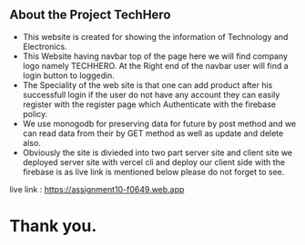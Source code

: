## About the Project TechHero

- This website is created for showing the information of Technology and Electronics.
- This Website having navbar top of the page here we will find company logo namely TECHHERO. At the Right end of the navbar user will find a login button to loggedin.
- The Speciality of the web site is that one can add product after his successfull login if the user do not have any account they can easily register with the register page which Authenticate with the firebase policy. 
- We use monogodb for preserving data for future by post method and we can read data from their by GET method as well as update and delete also. 
- Obviously the site is divieded into two part server site and client site we deployed server site with vercel cli and deploy our client side with the firebase is as live link is mentioned below please do not forget to see.

 live link : https://assignment10-f0649.web.app
 <!-- https://assignment10-f0649.web.app -->

# Thank you.
